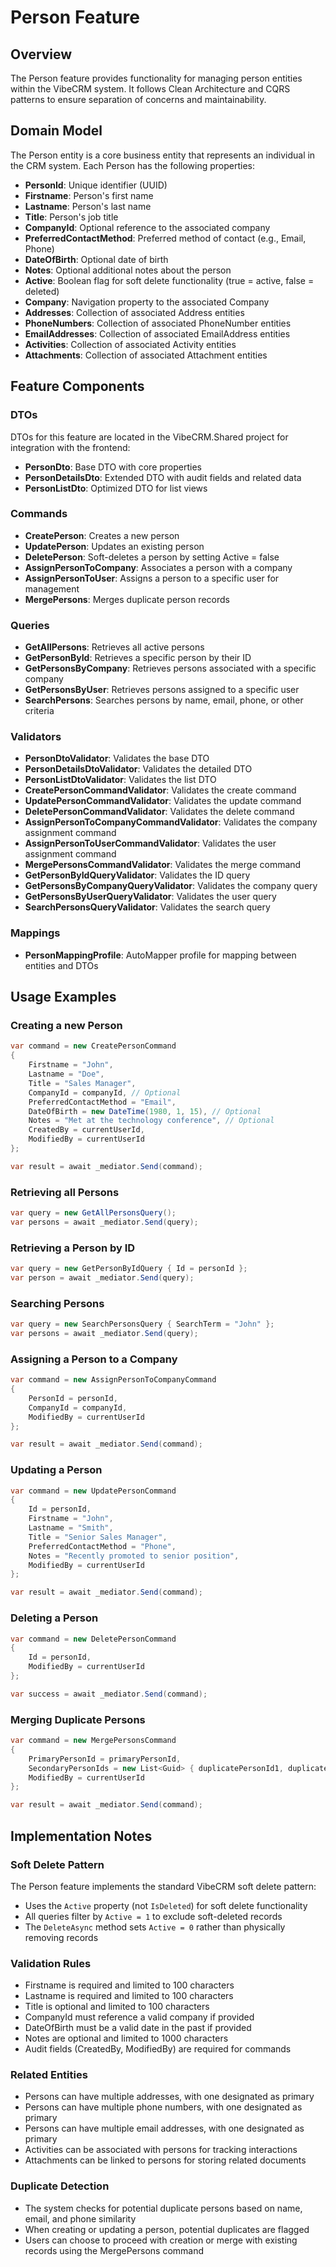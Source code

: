 # Person Feature

## Overview
The Person feature provides functionality for managing person entities within the VibeCRM system. It follows Clean Architecture and CQRS patterns to ensure separation of concerns and maintainability.

## Domain Model
The Person entity is a core business entity that represents an individual in the CRM system. Each Person has the following properties:

- **PersonId**: Unique identifier (UUID)
- **Firstname**: Person's first name
- **Lastname**: Person's last name
- **Title**: Person's job title
- **CompanyId**: Optional reference to the associated company
- **PreferredContactMethod**: Preferred method of contact (e.g., Email, Phone)
- **DateOfBirth**: Optional date of birth
- **Notes**: Optional additional notes about the person
- **Active**: Boolean flag for soft delete functionality (true = active, false = deleted)
- **Company**: Navigation property to the associated Company
- **Addresses**: Collection of associated Address entities
- **PhoneNumbers**: Collection of associated PhoneNumber entities
- **EmailAddresses**: Collection of associated EmailAddress entities
- **Activities**: Collection of associated Activity entities
- **Attachments**: Collection of associated Attachment entities

## Feature Components

### DTOs
DTOs for this feature are located in the VibeCRM.Shared project for integration with the frontend:
- **PersonDto**: Base DTO with core properties
- **PersonDetailsDto**: Extended DTO with audit fields and related data
- **PersonListDto**: Optimized DTO for list views

### Commands
- **CreatePerson**: Creates a new person
- **UpdatePerson**: Updates an existing person
- **DeletePerson**: Soft-deletes a person by setting Active = false
- **AssignPersonToCompany**: Associates a person with a company
- **AssignPersonToUser**: Assigns a person to a specific user for management
- **MergePersons**: Merges duplicate person records

### Queries
- **GetAllPersons**: Retrieves all active persons
- **GetPersonById**: Retrieves a specific person by their ID
- **GetPersonsByCompany**: Retrieves persons associated with a specific company
- **GetPersonsByUser**: Retrieves persons assigned to a specific user
- **SearchPersons**: Searches persons by name, email, phone, or other criteria

### Validators
- **PersonDtoValidator**: Validates the base DTO
- **PersonDetailsDtoValidator**: Validates the detailed DTO
- **PersonListDtoValidator**: Validates the list DTO
- **CreatePersonCommandValidator**: Validates the create command
- **UpdatePersonCommandValidator**: Validates the update command
- **DeletePersonCommandValidator**: Validates the delete command
- **AssignPersonToCompanyCommandValidator**: Validates the company assignment command
- **AssignPersonToUserCommandValidator**: Validates the user assignment command
- **MergePersonsCommandValidator**: Validates the merge command
- **GetPersonByIdQueryValidator**: Validates the ID query
- **GetPersonsByCompanyQueryValidator**: Validates the company query
- **GetPersonsByUserQueryValidator**: Validates the user query
- **SearchPersonsQueryValidator**: Validates the search query

### Mappings
- **PersonMappingProfile**: AutoMapper profile for mapping between entities and DTOs

## Usage Examples

### Creating a new Person
```csharp
var command = new CreatePersonCommand
{
    Firstname = "John",
    Lastname = "Doe",
    Title = "Sales Manager",
    CompanyId = companyId, // Optional
    PreferredContactMethod = "Email",
    DateOfBirth = new DateTime(1980, 1, 15), // Optional
    Notes = "Met at the technology conference", // Optional
    CreatedBy = currentUserId,
    ModifiedBy = currentUserId
};

var result = await _mediator.Send(command);
```

### Retrieving all Persons
```csharp
var query = new GetAllPersonsQuery();
var persons = await _mediator.Send(query);
```

### Retrieving a Person by ID
```csharp
var query = new GetPersonByIdQuery { Id = personId };
var person = await _mediator.Send(query);
```

### Searching Persons
```csharp
var query = new SearchPersonsQuery { SearchTerm = "John" };
var persons = await _mediator.Send(query);
```

### Assigning a Person to a Company
```csharp
var command = new AssignPersonToCompanyCommand
{
    PersonId = personId,
    CompanyId = companyId,
    ModifiedBy = currentUserId
};

var result = await _mediator.Send(command);
```

### Updating a Person
```csharp
var command = new UpdatePersonCommand
{
    Id = personId,
    Firstname = "John",
    Lastname = "Smith",
    Title = "Senior Sales Manager",
    PreferredContactMethod = "Phone",
    Notes = "Recently promoted to senior position",
    ModifiedBy = currentUserId
};

var result = await _mediator.Send(command);
```

### Deleting a Person
```csharp
var command = new DeletePersonCommand
{
    Id = personId,
    ModifiedBy = currentUserId
};

var success = await _mediator.Send(command);
```

### Merging Duplicate Persons
```csharp
var command = new MergePersonsCommand
{
    PrimaryPersonId = primaryPersonId,
    SecondaryPersonIds = new List<Guid> { duplicatePersonId1, duplicatePersonId2 },
    ModifiedBy = currentUserId
};

var result = await _mediator.Send(command);
```

## Implementation Notes

### Soft Delete Pattern
The Person feature implements the standard VibeCRM soft delete pattern:
- Uses the `Active` property (not `IsDeleted`) for soft delete functionality
- All queries filter by `Active = 1` to exclude soft-deleted records
- The `DeleteAsync` method sets `Active = 0` rather than physically removing records

### Validation Rules
- Firstname is required and limited to 100 characters
- Lastname is required and limited to 100 characters
- Title is optional and limited to 100 characters
- CompanyId must reference a valid company if provided
- DateOfBirth must be a valid date in the past if provided
- Notes are optional and limited to 1000 characters
- Audit fields (CreatedBy, ModifiedBy) are required for commands

### Related Entities
- Persons can have multiple addresses, with one designated as primary
- Persons can have multiple phone numbers, with one designated as primary
- Persons can have multiple email addresses, with one designated as primary
- Activities can be associated with persons for tracking interactions
- Attachments can be linked to persons for storing related documents

### Duplicate Detection
- The system checks for potential duplicate persons based on name, email, and phone similarity
- When creating or updating a person, potential duplicates are flagged
- Users can choose to proceed with creation or merge with existing records using the MergePersons command
